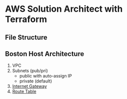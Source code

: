 # AWS Solution Architect with Terraform


## File Structure 

## Boston Host Architecture

1. VPC
2. Subnets (pub/pri) 
    - public with auto-assign IP
    - private (default)
3. [Internet Gateway](https://registry.terraform.io/providers/hashicorp/aws/latest/docs/resources/internet_gateway)
4. [Route Table](https://registry.terraform.io/providers/hashicorp/aws/latest/docs/resources/route_table)